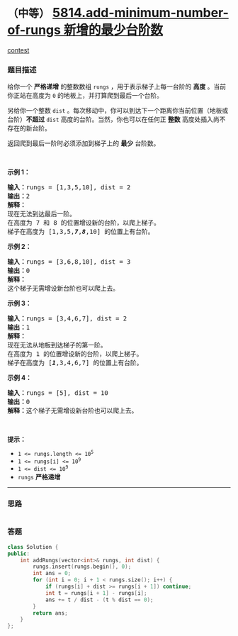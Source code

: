 # `（中等）` [5814.add-minimum-number-of-rungs 新增的最少台阶数](https://leetcode-cn.com/problems/add-minimum-number-of-rungs/)

[contest](https://leetcode-cn.com/contest/weekly-contest-250/problems/add-minimum-number-of-rungs/)

### 题目描述
<div class="notranslate"><p>给你一个 <strong>严格递增</strong> 的整数数组 <code>rungs</code> ，用于表示梯子上每一台阶的 <strong>高度</strong> 。当前你正站在高度为 <code>0</code> 的地板上，并打算爬到最后一个台阶。</p>

<p>另给你一个整数 <code>dist</code> 。每次移动中，你可以到达下一个距离你当前位置（地板或台阶）<strong>不超过</strong>&nbsp;<code>dist</code>&nbsp;高度的台阶。当然，你也可以在任何正 <strong>整数</strong> 高度处插入尚不存在的新台阶。</p>

<p>返回爬到最后一阶时必须添加到梯子上的 <strong>最少</strong>&nbsp;台阶数。</p>

<p>&nbsp;</p>

<p><strong>示例 1：</strong></p>

<pre><strong>输入：</strong>rungs = [1,3,5,10], dist = 2
<strong>输出：</strong>2
<strong>解释：
</strong>现在无法到达最后一阶。
在高度为 7 和 8 的位置增设新的台阶，以爬上梯子。 
梯子在高度为 [1,3,5,<strong><em>7</em></strong>,<strong><em>8</em></strong>,10] 的位置上有台阶。
</pre>

<p><strong>示例 2：</strong></p>

<pre><strong>输入：</strong>rungs = [3,6,8,10], dist = 3
<strong>输出：</strong>0
<strong>解释：</strong>
这个梯子无需增设新台阶也可以爬上去。
</pre>

<p><strong>示例 3：</strong></p>

<pre><strong>输入：</strong>rungs = [3,4,6,7], dist = 2
<strong>输出：</strong>1
<strong>解释：</strong>
现在无法从地板到达梯子的第一阶。 
在高度为 1 的位置增设新的台阶，以爬上梯子。 
梯子在高度为 [<strong><em>1</em></strong>,3,4,6,7] 的位置上有台阶。
</pre>

<p><strong>示例 4：</strong></p>

<pre><strong>输入：</strong>rungs = [5], dist = 10
<strong>输出：</strong>0
<strong>解释：</strong>这个梯子无需增设新台阶也可以爬上去。
</pre>

<p>&nbsp;</p>

<p><strong>提示：</strong></p>

<ul>
	<li><code>1 &lt;= rungs.length &lt;= 10<sup>5</sup></code></li>
	<li><code>1 &lt;= rungs[i] &lt;= 10<sup>9</sup></code></li>
	<li><code>1 &lt;= dist &lt;= 10<sup>9</sup></code></li>
	<li><code>rungs</code> <strong>严格递增</strong></li>
</ul>
</div>

---
### 思路
```
```



### 答题
``` C++
class Solution {
public:
    int addRungs(vector<int>& rungs, int dist) {
        rungs.insert(rungs.begin(), 0);
        int ans = 0;
        for (int i = 0; i + 1 < rungs.size(); i++) {
            if (rungs[i] + dist >= rungs[i + 1]) continue;
            int t = rungs[i + 1] - rungs[i];
            ans += t / dist - (t % dist == 0);
        }
        return ans;
    }
};
```




